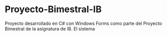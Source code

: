 # Proyecto-Bimestral-IB
Proyecto desarrollado en C# con Windows Forms como parte del Proyecto Bimestral de la asignatura de IB.  El sistema
